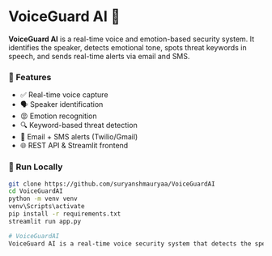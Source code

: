 # VoiceGuard AI 🔐

**VoiceGuard AI** is a real-time voice and emotion-based security system. It identifies the speaker, detects emotional tone, spots threat keywords in speech, and sends real-time alerts via email and SMS.

### 🔧 Features
- ✅ Real-time voice capture
- 🗣️ Speaker identification
- 😡 Emotion recognition
- 🔍 Keyword-based threat detection
- 📩 Email + SMS alerts (Twilio/Gmail)
- 🌐 REST API & Streamlit frontend

### 🚀 Run Locally
```bash
git clone https://github.com/suryanshmauryaa/VoiceGuardAI
cd VoiceGuardAI
python -m venv venv
venv\Scripts\activate
pip install -r requirements.txt
streamlit run app.py

# VoiceGuardAI
VoiceGuard AI is a real-time voice security system that detects the speaker, identifies emotion, and spots threat keywords like "bomb" or "kill." Built with Streamlit, it supports mic &amp; audio file input, and triggers instant alerts via email/SMS. Perfect for smart surveillance.

